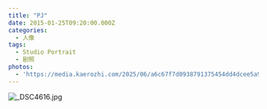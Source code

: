 ```yaml
---
title: "PJ"
date: 2015-01-25T09:20:00.000Z
categories:
  - 人像
tags:
  - Studio Portrait
  - 剧照
photos:
  - 'https://media.kaerozhi.com/2025/06/a6c67f7d0938791375454dd4dcee5a90.jpg'
---
```

![_DSC4616.jpg](https://media.kaerozhi.com/2025/06/a6c67f7d0938791375454dd4dcee5a90.jpg)
